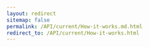 ```yaml
---
layout: redirect
sitemap: false
permalink: /API/current/How-it-works.md.html
redirect_to: /API/current/How-it-works.html
---
```

